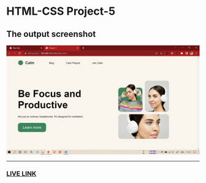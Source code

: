 # HTML-CSS Project-5

## The output screenshot

![myPC-OUTPUT](./myPC-OUTPUT.png)

------------------------------------

### [LIVE LINK](https://calmheadphone-abhi.netlify.app)
